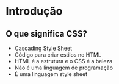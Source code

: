 # Introdução

## O que significa CSS?

* Cascading Style Sheet
* Código para criar estilos no HTML
* HTML é a estrutura e o CSS é a beleza
* Não é uma linguagem de programação
* É uma linguagem style sheet


